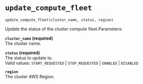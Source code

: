 # `update_compute_fleet`<a name="pc-py-lib-api-fleet-update"></a>

```
update_compute_fleet(cluster_name, status, region)
```

Update the status of the cluster compute fleet\.Parameters:

**`cluster_name` \(required\)**  
The cluster name\.

**`status` \(required\)**  
The status to update to\.  
Valid values: `START_REQUESTED` \| `STOP_REQUESTED` \| `ENABLED` \| `DISABLED`

**`region`**  
The cluster AWS Region\.